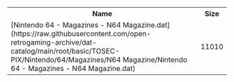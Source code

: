 <table>
<tr><th>Name</th><th>Size</th></tr>
<tr><td>
[Nintendo 64 - Magazines - N64 Magazine.dat](https://raw.githubusercontent.com/open-retrogaming-archive/dat-catalog/main/root/basic/TOSEC-PIX/Nintendo/64/Magazines/N64 Magazine/Nintendo 64 - Magazines - N64 Magazine.dat)
</td><td>11010</td></tr>
</table>
